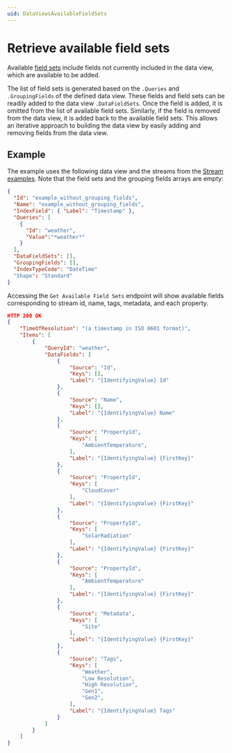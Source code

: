 ```yaml
---
uid: DataViewsAvailableFieldSets
---
```


# Retrieve available field sets

Available [field sets](xref:DataViewsFieldSets) include fields not currently included in the data view, which are available to be added. 

The list of field sets is generated based on the `.Queries` and `.GroupingFields` of the defined data view. These fields and field sets can be readily added to the data view `.DataFieldSets`. Once the field is added, it is omitted from the list of available field sets. Similarly, if the field is removed from the data view, it is added back to the available field sets. This allows an iterative approach to building the data view by easily adding and removing fields from the data view. 

## Example
The example uses the following data view and the streams from the [Stream examples](xref:DataViewsExampleScenario). Note that the field sets and the grouping fields arrays are empty:
```json
{
  "Id": "example_without_grouping_fields",
  "Name": "example_without_grouping_fields",
  "IndexField": { "Label": "Timestamp" },
  "Queries": [
    { 
      "Id": "weather",
      "Value":"*weather*" 
    }
  ],
  "DataFieldSets": [],
  "GroupingFields": [],
  "IndexTypeCode": "DateTime"
  "Shape": "Standard"
}
```

Accessing the ```Get Available Field Sets``` endpoint will show available fields corresponding to stream id, name, tags, metadata, and each property. 

```json
HTTP 200 OK
{
    "TimeOfResolution": "(a timestamp in ISO 8601 format)",
    "Items": [
        {
            "QueryId": "weather",
            "DataFields": [
                {
                    "Source": "Id",
                    "Keys": [],
                    "Label": "{IdentifyingValue} Id"
                },
                {
                    "Source": "Name",
                    "Keys": [],
                    "Label": "{IdentifyingValue} Name"
                },
                {
                    "Source": "PropertyId",
                    "Keys": [
                        "AmbientTemperature",
                    ],
                    "Label": "{IdentifyingValue} {FirstKey}"
                },
                {
                    "Source": "PropertyId",
                    "Keys": [
                        "CloudCover"
                    ],
                    "Label": "{IdentifyingValue} {FirstKey}"
                },
                {
                    "Source": "PropertyId",
                    "Keys": [
                        "SolarRadiation"
                    ],
                    "Label": "{IdentifyingValue} {FirstKey}"
                },
                {
                    "Source": "PropertyId",
                    "Keys": [
                        "AmbientTemperature"
                    ],
                    "Label": "{IdentifyingValue} {FirstKey}"
                },
                {
                    "Source": "Metadata",
                    "Keys": [
                        "Site"
                    ],
                    "Label": "{IdentifyingValue} {FirstKey}"
                },
                {
                    "Source": "Tags",
                    "Keys": [
                        "Weather",
                        "Low Resolution",
                        "High Resolution",
                        "Gen1",
                        "Gen2",
                    ],
                    "Label": "{IdentifyingValue} Tags"
                }
            ]
        }
    ]
}
```


